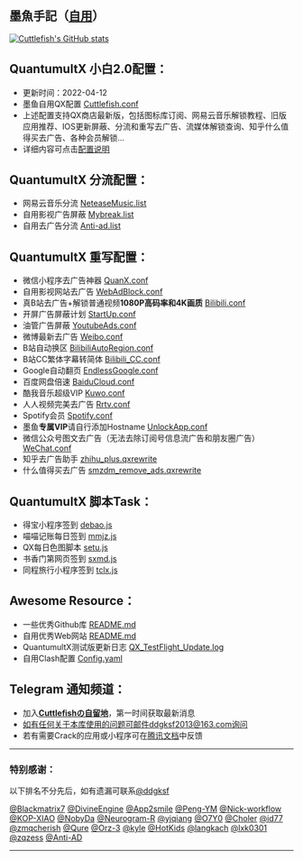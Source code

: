 ## 墨魚手記（[自用](https://github.com/ddgksf2013/Cuttlefish/blob/master/Rewrite/README.md "感谢赞助")）
[![Cuttlefish's GitHub stats](https://github-readme-stats.vercel.app/api?username=ddgksf2013&show_icons=true&count_private=true&theme=vue)](https://github.comddgksf2013/Cuttlefish)

## QuantumultX 小白2.0配置：
* 更新时间：2022-04-12
* 墨鱼自用QX配置 [Cuttlefish.conf](https://github.com/ddgksf2013/Cuttlefish/raw/master/Profile/QuantumultX.conf) 
* 上述配置支持QX商店最新版，包括图标库订阅、网易云音乐解锁教程、旧版应用推荐、IOS更新屏蔽、分流和重写去广告、流媒体解锁查询、知乎什么值得买去广告、各种会员解锁...
* 详细内容可点击[配置说明](https://github.com/ddgksf2013/Cuttlefish/raw/master/Profile/QuantumultX.conf)

## QuantumultX 分流配置：
* 网易云音乐分流 [NeteaseMusic.list](https://github.com/ddgksf2013/Cuttlefish/raw/master/Filter/NeteaseMusic.list)
* 自用影视广告屏蔽 [Mybreak.list](https://github.com/ddgksf2013/Cuttlefish/raw/master/Filter/Mybreak.list)
* 自用去广告分流 [Anti-ad.list](https://anti-ad.net/surge2.txt)

## QuantumultX 重写配置：
* 微信小程序去广告神器 [QuanX.conf](https://github.com/ddgksf2013/Cuttlefish/raw/master/Applet/QuanX.conf)
* 自用影视网站去广告 [WebAdBlock.conf](https://github.com/ddgksf2013/Cuttlefish/raw/master/Html/WebAdBlock.conf)
* 真B站去广告+解锁普通视频**1080P高码率和4K画质** [Bilibili.conf](https://github.com/ddgksf2013/Cuttlefish/raw/master/Rewrite/AdBlock/Bilibili.conf)
* 开屏广告屏蔽计划 [StartUp.conf](https://github.com/ddgksf2013/Cuttlefish/raw/master/Rewrite/AdBlock/StartUp.conf)
* 油管广告屏蔽 [YoutubeAds.conf](https://github.com/ddgksf2013/Cuttlefish/raw/master/Rewrite/AdBlock/YoutubeAds.conf)
* 微博最新去广告 [Weibo.conf](https://github.com/ddgksf2013/Cuttlefish/raw/master/Rewrite/AdBlock/Weibo.conf)
* B站自动换区 [BilibiliAutoRegion.conf](https://github.com/ddgksf2013/Cuttlefish/raw/master/Rewrite/Function/BilibiliAutoRegion.conf)
* B站CC繁体字幕转简体 [Bilibili_CC.conf](https://github.com/ddgksf2013/Cuttlefish/raw/master/Rewrite/Function/Bilibili_CC.conf)
* Google自动翻页 [EndlessGoogle.conf](https://github.com/ddgksf2013/Cuttlefish/raw/master/Rewrite/Function/EndlessGoogle.conf)
* 百度网盘倍速 [BaiduCloud.conf](https://github.com/ddgksf2013/Cuttlefish/raw/master/Rewrite/UnlockVip/BaiduCloud.conf)
* 酷我音乐超级VIP [Kuwo.conf](https://github.com/ddgksf2013/Cuttlefish/raw/master/Rewrite/UnlockVip/Kuwo.conf)
* 人人视频完美去广告 [Rrtv.conf](https://github.com/ddgksf2013/Cuttlefish/raw/master/Rewrite/UnlockVip/Rrtv.conf)
* Spotify会员 [Spotify.conf](https://github.com/ddgksf2013/Cuttlefish/raw/master/Rewrite/UnlockVip/Spotify.conf)
* 墨鱼**专属VIP**请自行添加Hostname [UnlockApp.conf](https://github.com/ddgksf2013/Cuttlefish/raw/master/Rewrite/UnlockApp.conf)
* 微信公众号图文去广告（无法去除订阅号信息流广告和朋友圈广告）[WeChat.conf](https://github.com/ddgksf2013/Cuttlefish/raw/master/Rewrite/AdBlock/WeChat.conf)
* 知乎去广告助手 [zhihu_plus.qxrewrite](https://raw.githubusercontent.com/blackmatrix7/ios_rule_script/master/script/zhihu/zhihu_plus.qxrewrite)
* 什么值得买去广告 [smzdm_remove_ads.qxrewrite](https://raw.githubusercontent.com/blackmatrix7/ios_rule_script/master/script/smzdm/smzdm_remove_ads.qxrewrite)

## QuantumultX 脚本Task：
* 得宝小程序签到 [debao.js](https://github.com/ddgksf2013/Cuttlefish/raw/master/Script/debao.js)
* 喵喵记账每日签到 [mmjz.js](https://github.com/ddgksf2013/Cuttlefish/raw/master/Script/mmjz.js)
* QX每日色图脚本 [setu.js](https://github.com/ddgksf2013/Cuttlefish/raw/master/Script/setu.js)
* 书香门第网页签到 [sxmd.js](https://github.com/ddgksf2013/Cuttlefish/raw/master/Script/shuxiangmendi.js)
* 同程旅行小程序签到 [tclx.js](https://github.com/ddgksf2013/Cuttlefish/raw/master/Script/tclx.js)

## Awesome Resource：
* 一些优秀Github库 [README.md](https://github.com/ddgksf2013/Cuttlefish/blob/master/Github/README.md)
* 自用优秀Web网站 [README.md](https://github.com/ddgksf2013/Cuttlefish/blob/master/Html/README.md)
* QuantumultX测试版更新日志 [QX_TestFlight_Update.log](https://github.com/ddgksf2013/Cuttlefish/raw/master/Profile/QX_TestFlight_Update.log)
* 自用Clash配置 [Config.yaml](https://github.com/ddgksf2013/Cuttlefish/raw/master/Profile/Config.yaml)

## Telegram 通知频道：
* 加入[**Cuttlefishの自留地**](https://t.me/ddgksf2021)，第一时间获取最新消息
* 如有任何关于本库使用的问题可邮件ddgksf2013@163.com询问
* 若有需要Crack的应用或小程序可在[腾讯文档](https://docs.qq.com/sheet/DYmRTQXpVY0hNcGls?tab=BB08J2)中反馈


---------------------------------------------------------------------------------------------------------------------------------------------------------------------------------

### 特别感谢：

以下排名不分先后，如有遗漏可联系[@ddgksf](https://t.me/ddgksf)

[@Blackmatrix7](https://github.com/blackmatrix7/ios_rule_script) [@DivineEngine](https://github.com/DivineEngine) [@App2smile](https://github.com/app2smile/rules)  [@Peng-YM](https://github.com/Peng-YM) [@Nick-workflow](https://github.com/Nick-workflow) [@KOP-XIAO](https://github.com/KOP-XIAO) [@NobyDa](https://github.com/NobyDa) [@Neurogram-R](https://github.com/Neurogram-R) [@yjqiang](https://github.com/yjqiang) [@O7Y0](https://github.com/O7Y0) [@Choler](https://github.com/Choler) [@id77](https://github.com/id77) [@zmqcherish](https://github.com/zmqcherish) [@Qure](https://github.com/Koolson/Qure) [@Orz-3](https://github.com/Orz-3) [@kyle](https://github.com/Xirou) [@HotKids](https://github.com/hotKids) [@langkach](https://github.com/langkhach270389) [@lxk0301](https://github.com/lxk0301) [@zqzess](https://github.com/zqzess/rule_for_quantumultX) [@Anti-AD](https://github.com/privacy-protection-tools/anti-AD)

---------------------------------------------------------------------------------------------------------------------------------------------------------------------------------

